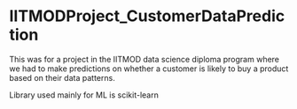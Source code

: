 # IITMODProject_CustomerDataPrediction

This was for a project in the IITMOD data science diploma program where we had to make predictions on whether a customer is likely to buy a product based on their data patterns.

Library used mainly for ML is scikit-learn
